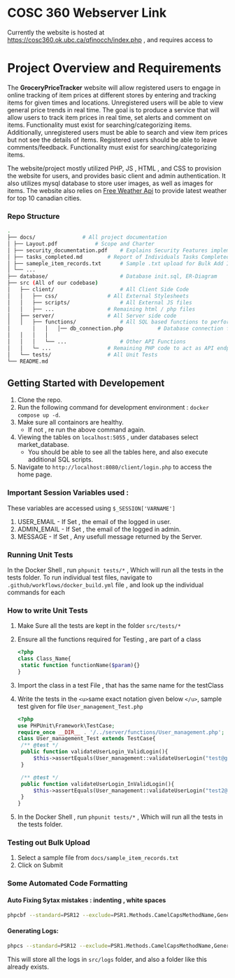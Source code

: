 # COSC 360 Webserver Link

Currently the website is hosted at https://cosc360.ok.ubc.ca/qfinocch/index.php , and requires access to 

# Project Overview and Requirements

The **GroceryPriceTracker** website will allow registered users to engage in online tracking of item prices at different stores by entering and tracking items for given times and locations. Unregistered users will be able to view general price trends in real time. The goal is to produce a service that will allow users to track item prices in real time, set alerts and comment on items.  Functionality must exist for searching/categorizing items.  Additionally, unregistered users must be able to search and view item prices but not see the details of items. Registered users should be able to leave comments/feedback. Functionality must exist for searching/categorizing items.

The website/project mostly utilized PHP, JS , HTML , and CSS to provision the website for users, and provides basic client and admin authentication. It also utilizes mysql database to store user images, as well as images for items. The website also relies on [Free Weather Api](https://open-meteo.com/) to provide latest weather for top 10 canadian cities.

### Repo Structure

```bash
.
├── docs/ 				# All project documentation
│ ├── Layout.pdf 			# Scope and Charter
│ ├── security_documentation.pdf 	# Explains Security Features implemented
│ ├── tasks_completed.md		# Report of Individuals Tasks Completed
│ ├── sameple_item_records.txt 		# Sample .txt upload for Bulk Add Item Feature
│ └── ...
├── database/ 						# Database init.sql, ER-Diagram
├── src (All of our codebase)
│	├── client/ 					# All Client Side Code
│ 	│	├── css/ 				# All External Stylesheets
│ 	│	├── scripts/				# All External JS files
│ 	│	├── ... 				# Remaining html / php files
│ 	├── server/					# All Server side code
│  	│   ├── functions/ 				# All SQL based functions to perform queries
│       │   │	│── db_connection.php			# Database connection file
│	│   │	│
│	│   │	└── ...					# Other API Functions
│	│   └─ ...					# Remaining PHP code to act as API endpoints
│ 	└── tests/					# All Unit Tests
└── README.md


```

## Getting Started with Developement

1. Clone the repo.
2. Run the following command for development environment : ``docker compose up -d``.
3. Make sure all containors are healthy.
   - If not , re run the above command again.
4. Viewing the tables on ``localhost:5055`` , under databases select market_database.
   - You should be able to see all the tables here, and also execute additional SQL scripts.
5. Navigate to ``http://localhost:8080/client/login.php`` to access the home page.

### Important Session Variables used :

These variables are accessed using ``$_SESSION['VARNAME']``

1. USER_EMAIL - If Set , the email of the logged in user.
2. ADMIN_EMAIL - If Set , the email of the logged in admin.
3. MESSAGE - If Set , Any usefull message returned by the Server.

### Running Unit Tests

In the Docker Shell , run ``phpunit tests/*`` , Which will run all the tests in the tests folder. To run individual test files, navigate to ``.github/workflows/docker_build.yml`` file , and look up the individual commands for each

### How to write Unit Tests

1. Make Sure all the tests are kept in the folder ``src/tests/*``
2. Ensure all the functions required for Testing , are part of a class

   ```php
   <?php
   class Class_Name{
   	static function functionName($param){}
   }

   ```
3. Import the class in a test File , that has the same name for the testClass
4. Write the tests in the `<u>`same exact notation given below `</u>`, sample test given for file ``User_management_Test.php``

   ```php
   <?php
   use PHPUnit\Framework\TestCase;
   require_once __DIR__ . '/../server/functions/User_management.php';
   class User_management_Test extends TestCase{
   	/** @test */
   	public function validateUserLogin_ValidLogin(){
   		$this->assertEquals(User_management::validateUserLogin("test@gmail.com", MD5("password")), "VALID_LOGIN");
   	}

   	/** @test */
   	public function validateUserLogin_InValidLogin(){
   		$this->assertEquals(User_management::validateUserLogin("test2@gmail.com", MD5("password1")), "INVALID_LOGIN");
   	}
   }
   ```
5. In the Docker Shell , run ``phpunit tests/*`` , Which will run all the tests in the tests folder.

### Testing out Bulk Upload

1. Select a sample file from ``docs/sample_item_records.txt``
2. Click on Submit

### Some Automated Code Formatting

#### Auto Fixing Sytax mistakes : indenting , white spaces

```bash
phpcbf --standard=PSR12 --exclude=PSR1.Methods.CamelCapsMethodName,Generic.Files.LineLength,Generic.WhiteSpace.DisallowTabIndent ./
```

#### Generating Logs:

```bash
phpcs --standard=PSR12 --exclude=PSR1.Methods.CamelCapsMethodName,Generic.Files.LineLength,Generic.WhiteSpace.DisallowTabIndent --error-severity=1 --report-full=./logs/phpcs.log ./
```

This will store all the logs in ``src/logs`` folder, and also a folder like this already exists.
